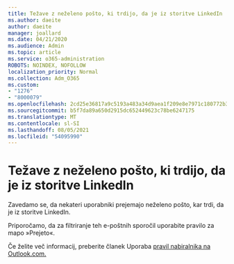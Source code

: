 ```yaml
---
title: Težave z neželeno pošto, ki trdijo, da je iz storitve LinkedIn
ms.author: daeite
author: daeite
manager: joallard
ms.date: 04/21/2020
ms.audience: Admin
ms.topic: article
ms.service: o365-administration
ROBOTS: NOINDEX, NOFOLLOW
localization_priority: Normal
ms.collection: Adm_O365
ms.custom:
- "1276"
- "8000079"
ms.openlocfilehash: 2cd25e36817a9c5193a483a34d9aea1f209e8e7971c180772b32a9552ee67222
ms.sourcegitcommit: b5f7da89a650d2915dc652449623c78be6247175
ms.translationtype: MT
ms.contentlocale: sl-SI
ms.lasthandoff: 08/05/2021
ms.locfileid: "54095990"
---
```

# <a name="issues-with-junk-email-claiming-to-be-from-linkedin"></a>Težave z neželeno pošto, ki trdijo, da je iz storitve LinkedIn

Zavedamo se, da nekateri uporabniki prejemajo neželeno pošto, kar trdi, da je iz storitve LinkedIn.

Priporočamo, da za filtriranje teh e-poštnih sporočil uporabite pravilo za mapo »Prejeto«.

Če želite več informacij, preberite članek Uporaba [pravil nabiralnika na Outlook.com.](https://support.office.com/article/4b094371-a5d7-49bd-8b1b-4e4896a7cc5d?wt.mc_id=Office_Outlook_com_Alchemy)